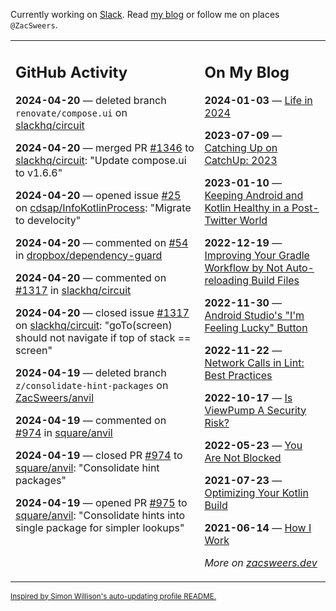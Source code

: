 Currently working on [Slack](https://slack.com/). Read [my blog](https://zacsweers.dev/) or follow me on places `@ZacSweers`.

<table><tr><td valign="top" width="60%">

## GitHub Activity
<!-- githubActivity starts -->
**2024-04-20** — deleted branch `renovate/compose.ui` on [slackhq/circuit](https://github.com/slackhq/circuit)

**2024-04-20** — merged PR [#1346](https://github.com/slackhq/circuit/pull/1346) to [slackhq/circuit](https://github.com/slackhq/circuit): "Update compose.ui to v1.6.6"

**2024-04-20** — opened issue [#25](https://github.com/cdsap/InfoKotlinProcess/issues/25) on [cdsap/InfoKotlinProcess](https://github.com/cdsap/InfoKotlinProcess): "Migrate to develocity"

**2024-04-20** — commented on [#54](https://github.com/dropbox/dependency-guard/issues/54#issuecomment-2067747953) in [dropbox/dependency-guard](https://github.com/dropbox/dependency-guard)

**2024-04-20** — commented on [#1317](https://github.com/slackhq/circuit/issues/1317#issuecomment-2067746787) in [slackhq/circuit](https://github.com/slackhq/circuit)

**2024-04-20** — closed issue [#1317](https://github.com/slackhq/circuit/issues/1317) on [slackhq/circuit](https://github.com/slackhq/circuit): "goTo(screen) should not navigate if top of stack == screen"

**2024-04-19** — deleted branch `z/consolidate-hint-packages` on [ZacSweers/anvil](https://github.com/ZacSweers/anvil)

**2024-04-19** — commented on [#974](https://github.com/square/anvil/pull/974#issuecomment-2067442872) in [square/anvil](https://github.com/square/anvil)

**2024-04-19** — closed PR [#974](https://github.com/square/anvil/pull/974) to [square/anvil](https://github.com/square/anvil): "Consolidate hint packages"

**2024-04-19** — opened PR [#975](https://github.com/square/anvil/pull/975) to [square/anvil](https://github.com/square/anvil): "Consolidate hints into single package for simpler lookups"
<!-- githubActivity ends -->
</td><td valign="top" width="40%">

## On My Blog
<!-- blog starts -->
**2024-01-03** — [Life in 2024](https://www.zacsweers.dev/life-in-2024/)

**2023-07-09** — [Catching Up on CatchUp: 2023](https://www.zacsweers.dev/catching-up-on-catchup-2023/)

**2023-01-10** — [Keeping Android and Kotlin Healthy in a Post-Twitter World](https://www.zacsweers.dev/keeping-android-healthy/)

**2022-12-19** — [Improving Your Gradle Workflow by Not Auto-reloading Build Files](https://www.zacsweers.dev/improving-your-workflow-by-not-auto-reloading-build-files/)

**2022-11-30** — [Android Studio's "I'm Feeling Lucky" Button](https://www.zacsweers.dev/android-studios-im-feeling-lucky-button/)

**2022-11-22** — [Network Calls in Lint: Best Practices](https://www.zacsweers.dev/network-calls-in-lint-best-practices/)

**2022-10-17** — [Is ViewPump A Security Risk?](https://www.zacsweers.dev/is-viewpump-a-security-risk/)

**2022-05-23** — [You Are Not Blocked](https://www.zacsweers.dev/you-are-not-blocked/)

**2021-07-23** — [Optimizing Your Kotlin Build](https://www.zacsweers.dev/optimizing-your-kotlin-build/)

**2021-06-14** — [How I Work](https://www.zacsweers.dev/how-i-work/)
<!-- blog ends -->
_More on [zacsweers.dev](https://zacsweers.dev/)_
</td></tr></table>

<sub><a href="https://simonwillison.net/2020/Jul/10/self-updating-profile-readme/">Inspired by Simon Willison's auto-updating profile README.</a></sub>